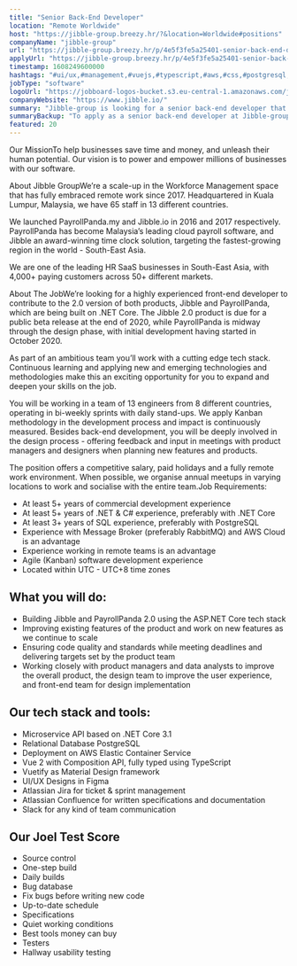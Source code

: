 ```yaml
---
title: "Senior Back-End Developer"
location: "Remote Worldwide"
host: "https://jibble-group.breezy.hr/?&location=Worldwide#positions"
companyName: "jibble-group"
url: "https://jibble-group.breezy.hr/p/4e5f3fe5a25401-senior-back-end-developer"
applyUrl: "https://jibble-group.breezy.hr/p/4e5f3fe5a25401-senior-back-end-developer/apply"
timestamp: 1608249600000
hashtags: "#ui/ux,#management,#vuejs,#typescript,#aws,#css,#postgresql,#operations,#marketing,#elasticsearch"
jobType: "software"
logoUrl: "https://jobboard-logos-bucket.s3.eu-central-1.amazonaws.com/jibble-group"
companyWebsite: "https://www.jibble.io/"
summary: "Jibble-group is looking for a senior back-end developer that has 5+ years of commercial development experience."
summaryBackup: "To apply as a senior back-end developer at Jibble-group, you preferably need to have some knowledge of: #ui/ux, #management, #vuejs."
featured: 20
---
```


Our MissionTo help businesses save time and money, and unleash their human potential. Our vision is to power and empower millions of businesses with our software.

About Jibble GroupWe’re a scale-up in the Workforce Management space that has fully embraced remote work since 2017. Headquartered in Kuala Lumpur, Malaysia, we have 65 staff in 13 different countries.

We launched PayrollPanda.my and Jibble.io in 2016 and 2017 respectively. PayrollPanda has become Malaysia’s leading cloud payroll software, and Jibble an award-winning time clock solution, targeting the fastest-growing region in the world - South-East Asia.

We are one of the leading HR SaaS businesses in South-East Asia, with 4,000+ paying customers across 50+ different markets.

About The JobWe’re looking for a highly experienced front-end developer to contribute to the 2.0 version of both products, Jibble and PayrollPanda, which are being built on .NET Core. The Jibble 2.0 product is due for a public beta release at the end of 2020, while PayrollPanda is midway through the design phase, with initial development having started in October 2020.

As part of an ambitious team you’ll work with a cutting edge tech stack. Continuous learning and applying new and emerging technologies and methodologies make this an exciting opportunity for you to expand and deepen your skills on the job.

You will be working in a team of 13 engineers from 8 different countries, operating in bi-weekly sprints with daily stand-ups. We apply Kanban methodology in the development process and impact is continuously measured. Besides back-end development, you will be deeply involved in the design process - offering feedback and input in meetings with product managers and designers when planning new features and products.

The position offers a competitive salary, paid holidays and a fully remote work environment. When possible, we organise annual meetups in varying locations to work and socialise with the entire team.Job Requirements:

*   At least 5+ years of commercial development experience
*   At least 5+ years of .NET & C# experience, preferably with .NET Core
*   At least 3+ years of SQL experience, preferably with PostgreSQL
*   Experience with Message Broker (preferably RabbitMQ) and AWS Cloud is an advantage
*   Experience working in remote teams is an advantage
*   Agile (Kanban) software development experience
*   Located within UTC - UTC+8 time zones

## What you will do:

*   Building Jibble and PayrollPanda 2.0 using the ASP.NET Core tech stack
*   Improving existing features of the product and work on new features as we continue to scale
*   Ensuring code quality and standards while meeting deadlines and delivering targets set by the product team
*   Working closely with product managers and data analysts to improve the overall product, the design team to improve the user experience, and front-end team for design implementation

## Our tech stack and tools:

*   Microservice API based on .NET Core 3.1
*   Relational Database PostgreSQL
*   Deployment on AWS Elastic Container Service
*   Vue 2 with Composition API, fully typed using TypeScript
*   Vuetify as Material Design framework
*   UI/UX Designs in Figma
*   Atlassian Jira for ticket & sprint management
*   Atlassian Confluence for written specifications and documentation
*   Slack for any kind of team communication

## Our Joel Test Score

*   Source control
*   One-step build
*   Daily builds
*   Bug database
*   Fix bugs before writing new code
*   Up-to-date schedule
*   Specifications
*   Quiet working conditions
*   Best tools money can buy
*   Testers
*   Hallway usability testing
